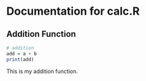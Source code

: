 # Documentation for calc.R

## Addition Function
```r
# addition 
add = a + b 
print(add)
```

This is my addition function.
